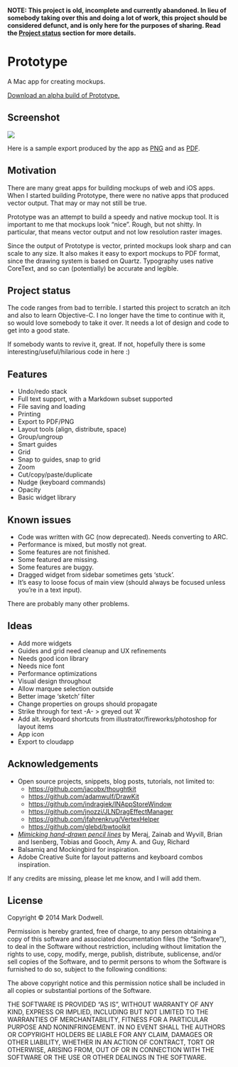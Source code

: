 **NOTE: This project is old, incomplete and currently abandoned. In lieu of somebody taking over this and doing a lot of work, this project should be considered defunct, and is only here for the purposes of sharing. Read the [Project status](#project-status) section for more details.**

# Prototype

A Mac app for creating mockups.

[Download an alpha build of Prototype.](https://github.com/mkdynamic/prototype/releases/download/alpha/Prototype.Alpha.zip)

## Screenshot

![](http://cl.ly/image/2g3o2C3c3Y0y/content)

Here is a sample export produced by the app as [PNG](http://cl.ly/image/2V3O3G1B0t2J/content) and as [PDF](http://cl.ly/243f1Z072R2q/content).

## Motivation

There are many great apps for building mockups of web and iOS apps. When I started building Prototype, there were no native apps that produced vector output. That may or may not still be true.

Prototype was an attempt to build a speedy and native mockup tool. It is important to me that mockups look “nice”. Rough, but not shitty. In particular, that means vector output and not low resolution raster images.

Since the output of Prototype is vector, printed mockups look sharp and can scale to any size. It also makes it easy to export mockups to PDF format, since the drawing system is based on Quartz. Typography uses native CoreText, and so can (potentially) be accurate and legible.

## Project status

The code ranges from bad to terrible. I started this project to scratch an itch and also to learn Objective-C. I no longer have the time to continue with it, so would love somebody to take it over. It needs a lot of design and code to get into a good state.

If somebody wants to revive it, great. If not, hopefully there is some interesting/useful/hilarious code in here :)

## Features

- Undo/redo stack
- Full text support, with a Markdown subset supported
- File saving and loading
- Printing
- Export to PDF/PNG
- Layout tools (align, distribute, space)
- Group/ungroup
- Smart guides
- Grid
- Snap to guides, snap to grid
- Zoom
- Cut/copy/paste/duplicate
- Nudge (keyboard commands)
- Opacity
- Basic widget library

## Known issues

- Code was written with GC (now deprecated). Needs converting to ARC.
- Performance is mixed, but mostly not great.
- Some features are not finished.
- Some featured are missing.
- Some features are buggy.
- Dragged widget from sidebar sometimes gets ‘stuck’.
- It’s easy to loose focus of main view (should always be focused unless you’re in a text input).

There are probably many other problems.

## Ideas

- Add more widgets
- Guides and grid need cleanup and UX refinements
- Needs good icon library
- Needs nice font
- Performance optimizations
- Visual design throughout
- Allow marquee selection outside
- Better image ‘sketch’ filter
- Change properties on groups should propagate
- Strike through for text -A- > greyed out ‘A’
- Add alt. keyboard shortcuts from illustrator/fireworks/photoshop for layout items
- App icon
- Export to cloudapp

## Acknowledgements

- Open source projects, snippets, blog posts, tutorials, not limited to:
  - https://github.com/jacobx/thoughtkit
  - https://github.com/adamwulf/DrawKit
  - https://github.com/indragiek/INAppStoreWindow
  - https://github.com/jnozzi/JLNDragEffectManager
  - https://github.com/jfahrenkrug/VertexHelper
  - https://github.com/glebd/bwtoolkit
- [*Mimicking hand-drawn pencil lines*](http://dl.acm.org/citation.cfm?id=2381346) by Meraj, Zainab and Wyvill, Brian and Isenberg, Tobias and Gooch, Amy A. and Guy, Richard
- Balsamiq and Mockingbird for inspiration.
- Adobe Creative Suite for layout patterns and keyboard combos inspiration.

If any credits are missing, please let me know, and I will add them.

## License

Copyright © 2014 Mark Dodwell.

Permission is hereby granted, free of charge, to any person obtaining a copy of this software and associated
documentation files (the “Software”), to deal in the Software without restriction, including without limitation the
rights to use, copy, modify, merge, publish, distribute, sublicense, and/or sell copies of the Software, and to
permit persons to whom the Software is furnished to do so, subject to the following conditions:

The above copyright notice and this permission notice shall be included in all copies or substantial portions of the
Software.

THE SOFTWARE IS PROVIDED “AS IS”, WITHOUT WARRANTY OF ANY KIND, EXPRESS OR IMPLIED, INCLUDING BUT NOT LIMITED TO THE
WARRANTIES OF MERCHANTABILITY, FITNESS FOR A PARTICULAR PURPOSE AND NONINFRINGEMENT. IN NO EVENT SHALL THE AUTHORS OR
COPYRIGHT HOLDERS BE LIABLE FOR ANY CLAIM, DAMAGES OR OTHER LIABILITY, WHETHER IN AN ACTION OF CONTRACT, TORT OR
OTHERWISE, ARISING FROM, OUT OF OR IN CONNECTION WITH THE SOFTWARE OR THE USE OR OTHER DEALINGS IN THE SOFTWARE.
